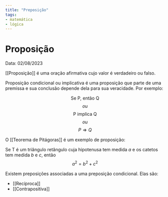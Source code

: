 ```yaml
---
title: "Preposição"
tags:
- matemática
- lógica
---
```

# Proposição

Data: 02/08/2023

[[Proposição]] é uma oração afirmativa cujo valor é verdadeiro ou falso.

Proposição condicional ou implicativa é uma proposição que parte de uma premissa e sua conclusão depende dela para sua veracidade. Por exemplo:

$$\text{Se P, então Q}$$
$$ou$$
$$\text{P implica Q}$$
$$ou$$
$$P \Rightarrow Q$$

O [[Teorema de Pitágoras]] é um exemplo de proposição:

Se T é um triângulo retângulo cuja hipotenusa tem medida $a$ e os catetos tem medida $b$ e $c$, então
$$a^2 = b^2 + c^2$$

Existem preposições associadas a uma preposição condicional. Elas são:

- [[Recíproca]]
- [[Contrapositiva]]
